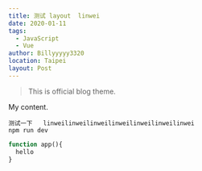```yaml
---
title: 测试 layout  linwei 
date: 2020-01-11
tags: 
  - JavaScript
  - Vue
author: Billyyyyy3320
location: Taipei
layout: Post
---
```


> This is official blog theme.

My content.
```
测试一下   linweilinweilinweilinweilinweilinweilinwei
npm run dev
```
```php
function app(){
  hello
}
```